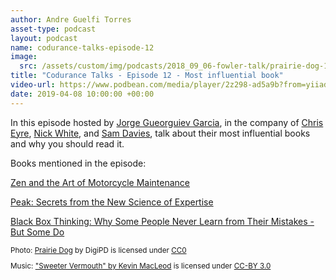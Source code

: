 ```yaml
---
author: Andre Guelfi Torres
asset-type: podcast
layout: podcast
name: codurance-talks-episode-12
image: 
  src: /assets/custom/img/podcasts/2018_09_06-fowler-talk/prairie-dog-1470659_1280.jpg
title: "Codurance Talks - Episode 12 - Most influential book"
video-url: https://www.podbean.com/media/player/2z298-ad5a9b?from=yiiadmin&download=1&version=1&vjs=1&skin=1&auto=0&share=1&fonts=Helvetica&download=1&rtl=0&pbad=1
date: 2019-04-08 10:00:00 +00:00
---
```


In this episode hosted by [Jorge Gueorguiev Garcia](https://codurance.com/publications/author/jorge-gueorguiev-garcia/), in the company of 
[Chris Eyre](https://codurance.com/publications/author/christopher-eyre/), [Nick White](https://codurance.com/publications/author/nick-white/), and [Sam Davies](https://codurance.com/publications/author/sam-davies/), 
talk about their most influential books and why you should read it. 

Books mentioned in the episode:

[Zen and the Art of Motorcycle Maintenance](https://www.goodreads.com/book/show/629.Zen_and_the_Art_of_Motorcycle_Maintenance)

[Peak: Secrets from the New Science of Expertise](https://www.goodreads.com/book/show/26312997-peak?from_search=true)

[Black Box Thinking: Why Some People Never Learn from Their Mistakes - But Some Do](https://www.goodreads.com/book/show/24611735-black-box-thinking?ac=1&from_search=true)

<sub>

Photo: [Prairie Dog](https://pixabay.com/en/prairie-dog-singing-musical-rodent-1470659/) by DigiPD is licensed under [CC0](https://creativecommons.org/publicdomain/zero/1.0/deed.en)


Music: ["Sweeter Vermouth" by Kevin MacLeod](https://incompetech.com/music/royalty-free/music.html) is licensed under [CC-BY 3.0](http://creativecommons.org/licenses/by/3.0/)

</sub>


